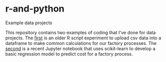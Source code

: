 # r-and-python
Example data projects

This repository contains two examples of coding that I've done for data projects. The [first](https://github.com/stupinster/r-and-python/blob/master/BatchTrack6.R) is an older R script experiment to upload csv data into a dataframe to make common calculations for our factory processes. The [second](https://github.com/stupinster/r-and-python/blob/master/MS80-Cost-Regression-Log.ipynb) is a recent Jupyter notebook that uses scikit-learn to develop a basic regression model to predict cost for a factory process. 
